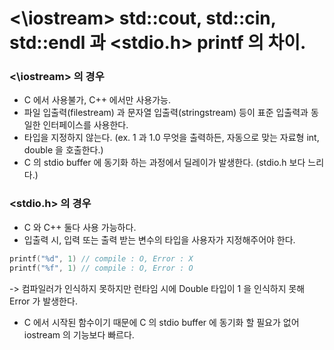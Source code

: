 # <\iostream> std::cout, std::cin, std::endl 과 <stdio.h> printf 의 차이.

###  <\iostream> 의 경우 

- C 에서 사용불가, C++ 에서만 사용가능.
- 파일 입출력(filestream) 과 문자열 입출력(stringstream) 등이 표준 입출력과 동일한 인터페이스를 사용한다.
- 타입을 지정하지 않는다. (ex. 1 과 1.0 무엇을 출력하든, 자동으로 맞는 자료형 int, double 을 호출한다.)
- C 의 stdio buffer 에 동기화 하는 과정에서 딜레이가 발생한다. (stdio.h 보다 느리다.)

### <stdio.h> 의 경우 

- C 와 C++ 둘다 사용 가능하다. 
- 입출력 시, 입력 또는 출력 받는 변수의 타입을 사용자가 지정해주어야 한다.
```c++
printf("%d", 1) // compile : O, Error : X
printf("%f", 1) // compile : O, Error : O
```
-> 컴파일러가 인식하지 못하지만 런타임 시에 Double 타입이 1 을 인식하지 못해 Error 가 발생한다.

- C 에서 시작된 함수이기 때문에 C 의 stdio buffer 에 동기화 할 필요가 없어 iostream 의 기능보다 빠르다.

